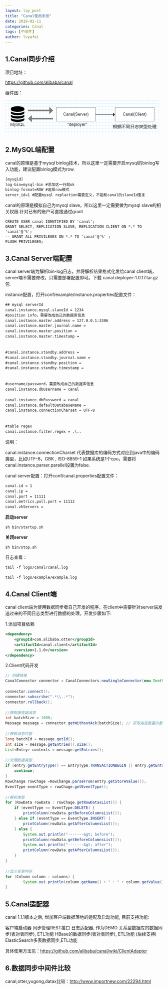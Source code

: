 ```yaml
---
layout: lay_post
title: "Canal使用手册"
date: 2019-03-11
categories: Canal
tags: [中间件]
author: lvyafei
---
```


## 1.Canal同步介绍

项目地址：

https://github.com/alibaba/canal
<!--more-->
组件图：

![组件图](/images/canal/组件图.png)

## 2.MySQL端配置

canal的原理是基于mysql binlog技术，所以这里一定需要开启mysql的binlog写入功能，建议配置binlog模式为row.

```xml
[mysqld]
log-bin=mysql-bin #添加这一行就ok
binlog-format=ROW #选择row模式
server_id=1 #配置mysql replaction需要定义，不能和canal的slaveId重复
```

canal的原理是模拟自己为mysql slave，所以这里一定需要做为mysql slave的相关权限.针对已有的账户可直接通过grant

```mysql
CREATE USER canal IDENTIFIED BY 'canal';  
GRANT SELECT, REPLICATION SLAVE, REPLICATION CLIENT ON *.* TO 'canal'@'%';
-- GRANT ALL PRIVILEGES ON *.* TO 'canal'@'%' ;
FLUSH PRIVILEGES;
```

## 3.Canal Server端配置

canal server端为解析bin-log日志，并将解析结果格式化发给canal client端，server端不需要修改，只需要部署配置即可。下载 canal.deployer-1.0.17.tar.gz包.

instance配置，打开conf/example/instance.properties配置文件：

```xml
## mysql serverId
canal.instance.mysql.slaveId = 1234
#position info，需要改成自己的数据库信息
canal.instance.master.address = 127.0.0.1:3306
canal.instance.master.journal.name =
canal.instance.master.position =
canal.instance.master.timestamp =


#canal.instance.standby.address =
#canal.instance.standby.journal.name =
#canal.instance.standby.position =
#canal.instance.standby.timestamp =


#username/password，需要改成自己的数据库信息
canal.instance.dbUsername = canal

canal.instance.dbPassword = canal
canal.instance.defaultDatabaseName =
canal.instance.connectionCharset = UTF-8


#table regex
canal.instance.filter.regex = .\..
```

说明：

canal.instance.connectionCharset 代表数据库的编码方式对应到java中的编码类型，比如UTF-8，GBK , ISO-8859-1
如果系统是1个cpu，需要将canal.instance.parser.parallel设置为false.

canal server配置：打开conf/canal.properties配置文件：

```xml
canal.id = 1
canal.ip =
canal.port = 11111
canal.metrics.pull.port = 11112
canal.zkServers =
```

**启动server**

```shell
sh bin/startup.sh
```

**关闭server**

```shell
sh bin/stop.sh
```

日志查看：

```shell
tail -f logs/canal/canal.log

tail -f logs/example/example.log
```

## 4.Canal Client端

canal client端为使用数据同步者自己开发的程序，在client中需要针对server端发送过来的不同日志类型进行数据的处理。开发步骤如下:

1.添加项目依赖

```xml
<dependency>
    <groupId>com.alibaba.otter</groupId>
    <artifactId>canal.client</artifactId>
    <version>1.1.0</version>
</dependency>
```

2.Client代码开发

```java
// 创建链接
CanalConnector connector = CanalConnectors.newSingleConnector(new InetSocketAddress(AddressUtils.getHostIp(),
                                                                                        11111), "example", "", "");
connector.connect();
connector.subscribe(".*\\..*");
connector.rollback();

//获取服务端消息
int batchSize = 1000;
Message message = connector.getWithoutAck(batchSize); // 获取指定数量的数据

//获取消息内容
long batchId = message.getId();
int size = message.getEntries().size();
List<Entry> contexts = message.getEntries();

//处理数据类型
if (entry.getEntryType() == EntryType.TRANSACTIONBEGIN || entry.getEntryType() == EntryType.TRANSACTIONEND) {
    continue;
}
RowChange rowChage =RowChange.parseFrom(entry.getStoreValue());
EventType eventType = rowChage.getEventType();

//解析类型
for (RowData rowData : rowChage.getRowDatasList()) {
    if (eventType == EventType.DELETE) {
        printColumn(rowData.getBeforeColumnsList());
    } else if (eventType == EventType.INSERT) {
        printColumn(rowData.getAfterColumnsList());
    } else {
        System.out.println("-------&gt; before");
        printColumn(rowData.getBeforeColumnsList());
        System.out.println("-------&gt; after");
        printColumn(rowData.getAfterColumnsList());
    }
}

//显示变更内容
for (Column column : columns) {
        System.out.println(column.getName() + " : " + column.getValue() + "    update=" + column.getUpdated());
}
```

## 5.Canal适配器

canal 1.1.1版本之后, 增加客户端数据落地的适配及启动功能, 目前支持功能:

客户端启动器
同步管理REST接口
日志适配器, 作为DEMO
关系型数据库的数据同步(表对表同步), ETL功能
HBase的数据同步(表对表同步), ETL功能
(后续支持) ElasticSearch多表数据同步,ETL功能

具体使用方法见：https://github.com/alibaba/canal/wiki/ClientAdapter

## 6.数据同步中间件比较

canal,otter,yugong,datax比较：http://www.importnew.com/22294.html